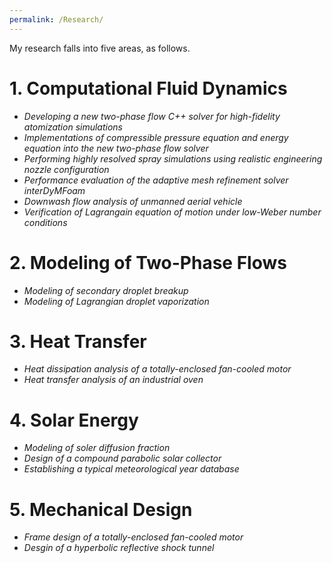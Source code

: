 ```yaml
---
permalink: /Research/
---
```


My research falls into five areas, as follows.

# 1. Computational Fluid Dynamics
- _Developing a new two-phase flow C++ solver for high-fidelity atomization simulations_
- _Implementations of compressible pressure equation and energy equation into the new two-phase flow solver_
- _Performing highly resolved spray simulations using realistic engineering nozzle configuration_
- _Performance evaluation of the adaptive mesh refinement solver interDyMFoam_
- _Downwash flow analysis of unmanned aerial vehicle_
- _Verification of Lagrangain equation of motion under low-Weber number conditions_


# 2. Modeling of Two-Phase Flows
- _Modeling of secondary droplet breakup_
- _Modeling of Lagrangian droplet vaporization_


# 3. Heat Transfer
- _Heat dissipation analysis of a totally-enclosed fan-cooled motor_
- _Heat transfer analysis of an industrial oven_


# 4. Solar Energy
- _Modeling of soler diffusion fraction_
- _Design of a compound parabolic solar collector_
- _Establishing a typical meteorological year database_


# 5. Mechanical Design
- _Frame design of a totally-enclosed fan-cooled motor_
- _Desgin of a hyperbolic reflective shock tunnel_




